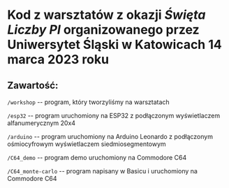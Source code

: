 # Kod z warsztatów z okazji _Święta Liczby PI_ organizowanego przez Uniwersytet Śląski w Katowicach 14 marca 2023 roku

## Zawartość:

`/workshop` -- program, który tworzyliśmy na warsztatach

`/esp32` -- program uruchomiony na ESP32 z podłączonym wyświetlaczem alfanumerycznym 20x4

`/arduino` -- program uruchomiony na Arduino Leonardo z podłączonym ośmiocyfrowym wyświetlaczem siedmiosegmentowym

`/C64_demo` -- program demo uruchomiony na Commodore C64

`/C64_monte-carlo` -- program napisany w Basicu i uruchomiony na Commodore C64